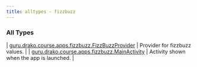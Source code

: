 ```yaml
---
title: alltypes - fizzbuzz
---
```


### All Types

| [guru.drako.course.apps.fizzbuzz.FizzBuzzProvider](../guru.drako.course.apps.fizzbuzz/-fizz-buzz-provider/index.html) | Provider for fizzbuzz values. |
| [guru.drako.course.apps.fizzbuzz.MainActivity](../guru.drako.course.apps.fizzbuzz/-main-activity/index.html) | Activity shown when the app is launched. |


